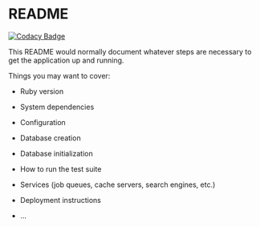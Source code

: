 # README

[![Codacy Badge](https://api.codacy.com/project/badge/Grade/86d58da1fd8b476485e899760f8e33c2)](https://www.codacy.com/app/jeremie-bonal/jdr?utm_source=github.com&utm_medium=referral&utm_content=Aquaj/jdr&utm_campaign=badger)

This README would normally document whatever steps are necessary to get the
application up and running.

Things you may want to cover:

* Ruby version

* System dependencies

* Configuration

* Database creation

* Database initialization

* How to run the test suite

* Services (job queues, cache servers, search engines, etc.)

* Deployment instructions

* ...
